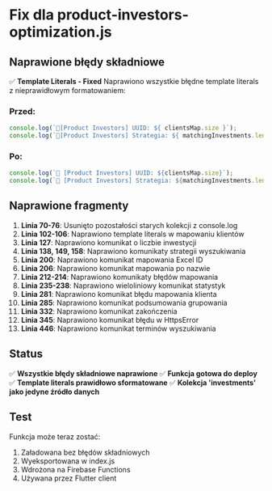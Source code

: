 # Fix dla product-investors-optimization.js

## Naprawione błędy składniowe

✅ **Template Literals - Fixed**
Naprawiono wszystkie błędne template literals z nieprawidłowym formatowaniem:

### Przed:
```javascript
console.log(`👥[Product Investors] UUID: ${ clientsMap.size }`);
console.log(`🎯[Product Investors] Strategia: ${ matchingInvestments.length } inwestycji`);
```

### Po:
```javascript
console.log(`👥 [Product Investors] UUID: ${clientsMap.size}`);
console.log(`🎯 [Product Investors] Strategia: ${matchingInvestments.length} inwestycji`);
```

## Naprawione fragmenty

1. **Linia 70-76**: Usunięto pozostałości starych kolekcji z console.log
2. **Linia 102-106**: Naprawiono template literals w mapowaniu klientów
3. **Linia 127**: Naprawiono komunikat o liczbie inwestycji
4. **Linia 138, 149, 158**: Naprawiono komunikaty strategii wyszukiwania
5. **Linia 200**: Naprawiono komunikat mapowania Excel ID
6. **Linia 206**: Naprawiono komunikat mapowania po nazwie
7. **Linia 212-214**: Naprawiono komunikaty błędów mapowania
8. **Linia 235-238**: Naprawiono wieloliniowy komunikat statystyk
9. **Linia 281**: Naprawiono komunikat błędu mapowania klienta
10. **Linia 285**: Naprawiono komunikat podsumowania grupowania
11. **Linia 332**: Naprawiono komunikat zakończenia
12. **Linia 345**: Naprawiono komunikat błędu w HttpsError
13. **Linia 446**: Naprawiono komunikat terminów wyszukiwania

## Status

✅ **Wszystkie błędy składniowe naprawione**
✅ **Funkcja gotowa do deploy**
✅ **Template literals prawidłowo sformatowane**
✅ **Kolekcja 'investments' jako jedyne źródło danych**

## Test

Funkcja może teraz zostać:
1. Załadowana bez błędów składniowych
2. Wyeksportowana w index.js
3. Wdrożona na Firebase Functions
4. Używana przez Flutter client
